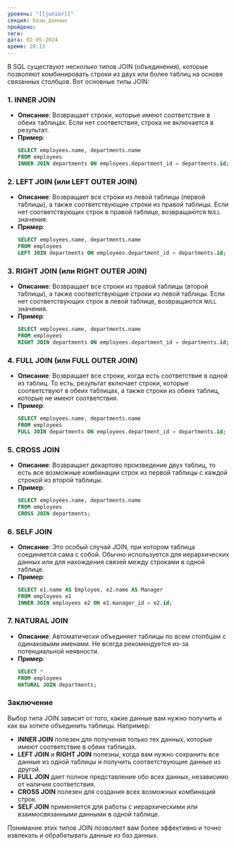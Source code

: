 ```yaml
---
уровень: "[[junior]]"
секция: базы_данных
пройдено: 
теги: 
дата: 02-05-2024
время: 20:13
---
```


В SQL существуют несколько типов JOIN (объединения), которые позволяют комбинировать строки из двух или более таблиц на основе связанных столбцов. Вот основные типы JOIN:

### 1. **INNER JOIN**

- **Описание**: Возвращает строки, которые имеют соответствие в обеих таблицах. Если нет соответствия, строка не включается в результат.
- **Пример**:
  ```sql
  SELECT employees.name, departments.name
  FROM employees
  INNER JOIN departments ON employees.department_id = departments.id;
  ```

### 2. **LEFT JOIN (или LEFT OUTER JOIN)**

- **Описание**: Возвращает все строки из левой таблицы (первой таблицы), а также соответствующие строки из правой таблицы. Если нет соответствующих строк в правой таблице, возвращаются `NULL` значения.
- **Пример**:
  ```sql
  SELECT employees.name, departments.name
  FROM employees
  LEFT JOIN departments ON employees.department_id = departments.id;
  ```

### 3. **RIGHT JOIN (или RIGHT OUTER JOIN)**

- **Описание**: Возвращает все строки из правой таблицы (второй таблицы), а также соответствующие строки из левой таблицы. Если нет соответствующих строк в левой таблице, возвращаются `NULL` значения.
- **Пример**:
  ```sql
  SELECT employees.name, departments.name
  FROM employees
  RIGHT JOIN departments ON employees.department_id = departments.id;
  ```

### 4. **FULL JOIN (или FULL OUTER JOIN)**

- **Описание**: Возвращает все строки, когда есть соответствие в одной из таблиц. То есть, результат включает строки, которые соответствуют в обеих таблицах, а также строки из обеих таблиц, которые не имеют соответствия.
- **Пример**:
  ```sql
  SELECT employees.name, departments.name
  FROM employees
  FULL JOIN departments ON employees.department_id = departments.id;
  ```

### 5. **CROSS JOIN**

- **Описание**: Возвращает декартово произведение двух таблиц, то есть все возможные комбинации строк из первой таблицы с каждой строкой из второй таблицы.
- **Пример**:
  ```sql
  SELECT employees.name, departments.name
  FROM employees
  CROSS JOIN departments;
  ```

### 6. **SELF JOIN**

- **Описание**: Это особый случай JOIN, при котором таблица соединяется сама с собой. Обычно используется для иерархических данных или для нахождения связей между строками в одной таблице.
- **Пример**:
  ```sql
  SELECT e1.name AS Employee, e2.name AS Manager
  FROM employees e1
  INNER JOIN employees e2 ON e1.manager_id = e2.id;
  ```

### 7. **NATURAL JOIN**

- **Описание**: Автоматически объединяет таблицы по всем столбцам с одинаковыми именами. Не всегда рекомендуется из-за потенциальной неявности.
- **Пример**:
  ```sql
  SELECT *
  FROM employees
  NATURAL JOIN departments;
  ```

### Заключение

Выбор типа JOIN зависит от того, какие данные вам нужно получить и как вы хотите объединить таблицы. Например:
- **INNER JOIN** полезен для получения только тех данных, которые имеют соответствие в обеих таблицах.
- **LEFT JOIN** и **RIGHT JOIN** полезны, когда вам нужно сохранить все данные из одной таблицы и получить соответствующие данные из другой.
- **FULL JOIN** дает полное представление обо всех данных, независимо от наличия соответствия.
- **CROSS JOIN** полезен для создания всех возможных комбинаций строк.
- **SELF JOIN** применяется для работы с иерархическими или взаимосвязанными данными в одной таблице.

Понимание этих типов JOIN позволяет вам более эффективно и точно извлекать и обрабатывать данные из баз данных.